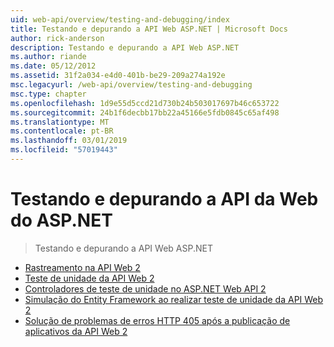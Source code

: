 ```yaml
---
uid: web-api/overview/testing-and-debugging/index
title: Testando e depurando a API Web ASP.NET | Microsoft Docs
author: rick-anderson
description: Testando e depurando a API Web ASP.NET
ms.author: riande
ms.date: 05/12/2012
ms.assetid: 31f2a034-e4d0-401b-be29-209a274a192e
msc.legacyurl: /web-api/overview/testing-and-debugging
msc.type: chapter
ms.openlocfilehash: 1d9e55d5ccd21d730b24b503017697b46c653722
ms.sourcegitcommit: 24b1f6decbb17bb22a45166e5fdb0845c65af498
ms.translationtype: MT
ms.contentlocale: pt-BR
ms.lasthandoff: 03/01/2019
ms.locfileid: "57019443"
---
```

<a name="testing-and-debugging-aspnet-web-api"></a>Testando e depurando a API da Web do ASP.NET
====================
> Testando e depurando a API Web ASP.NET


- [Rastreamento na API Web 2](tracing-in-aspnet-web-api.md)
- [Teste de unidade da API Web 2](unit-testing-with-aspnet-web-api.md)
- [Controladores de teste de unidade no ASP.NET Web API 2](unit-testing-controllers-in-web-api.md)
- [Simulação do Entity Framework ao realizar teste de unidade da API Web 2](mocking-entity-framework-when-unit-testing-aspnet-web-api-2.md)
- [Solução de problemas de erros HTTP 405 após a publicação de aplicativos da API Web 2](troubleshooting-http-405-errors-after-publishing-web-api-applications.md)
